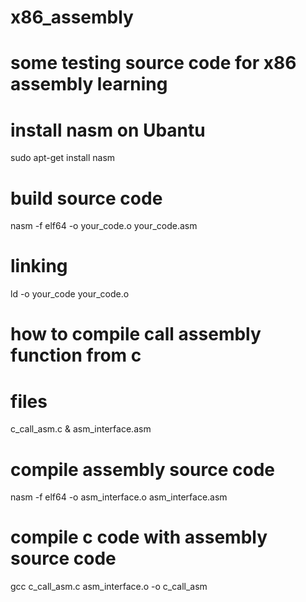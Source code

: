 # x86_assembly
# some testing source code for x86 assembly learning

# install nasm on Ubantu
sudo apt-get install nasm
# build source code
nasm -f elf64 -o your_code.o your_code.asm
# linking
ld -o your_code your_code.o

# how to compile call assembly function from c
# files
c_call_asm.c & asm_interface.asm
# compile assembly source code
nasm -f elf64 -o asm_interface.o asm_interface.asm
# compile c code with assembly source code
gcc c_call_asm.c asm_interface.o -o c_call_asm
